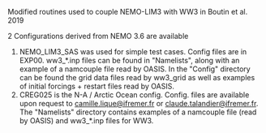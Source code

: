 Modified routines used to couple NEMO-LIM3 with WW3 in Boutin et al. 2019

2 Configurations derived from NEMO 3.6 are available

1) NEMO_LIM3_SAS  was used  for simple test cases. Config files are in EXP00. ww3_\*.inp files can be found in "Namelists", along with an example of a namcouple file read by OASIS. In the "Config" directory can be found the grid data files read by ww3_grid as well as examples of initial forcings + restart files read by OASIS.
2) CREG025 is the N-A / Arctic Ocean config. Config. files are available upon request to camille.lique@ifremer.fr or claude.talandier@ifremer.fr. The "Namelists" directory contains examples of a namcouple file (read by OASIS) and ww3_\*.inp files for WW3.


